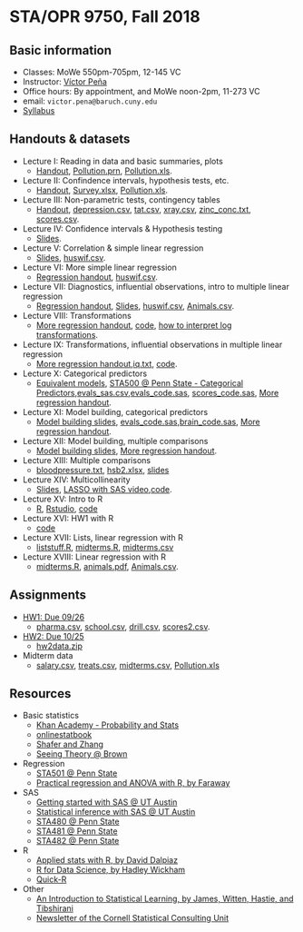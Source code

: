 # STA/OPR 9750, Fall 2018

## Basic information
* Classes: MoWe 550pm-705pm, 12-145 VC
* Instructor: [Víctor Peña](http://vicpena.github.io/)
* Office hours: By appointment, and MoWe noon-2pm, 11-273 VC
* email: ``victor.pena@baruch.cuny.edu``
* [Syllabus](http://VicPena.github.io/sta9750/fall18/syllabus9750.pdf)

## Handouts & datasets

* Lecture I: Reading in data and basic summaries, plots
  - [Handout](http://vicpena.github.io/sta9750/fall18/STA9750Lecture1v2.pdf), [Pollution.prn](http://vicpena.github.io/sta9750/fall18/Pollution.prn), [Pollution.xls](http://vicpena.github.io/sta9750/fall18/Pollution.xls).
* Lecture II: Confindence intervals, hypothesis tests, etc.
  - [Handout](http://vicpena.github.io/sta9750/fall18/STA9750Lecture2v2.pdf),  [Survey.xlsx](http://vicpena.github.io/sta9750/fall18/survey.xlsx), [Pollution.xls](http://vicpena.github.io/sta9750/fall18/Pollution.xls).
* Lecture III: Non-parametric tests, contingency tables
  - [Handout](http://vicpena.github.io/sta9750/fall18/STA9750Lecture3.pdf), [depression.csv](http://vicpena.github.io/sta9750/fall18/depression.csv), [tat.csv](http://vicpena.github.io/sta9750/fall18/tat.csv), [xray.csv](http://vicpena.github.io/sta9750/fall18/xray.csv), [zinc_conc.txt](http://vicpena.github.io/sta9750/fall18/zinc_conc.txt), [scores.csv](http://vicpena.github.io/sta9750/fall18/scores.csv).
* Lecture IV: Confidence intervals & Hypothesis testing
  - [Slides](http://vicpena.github.io/sta9750/fall18/Lecture4.pdf).
* Lecture V: Correlation & simple linear regression
  - [Slides](http://vicpena.github.io/sta9750/fall18/Lecture5.pdf), [huswif.csv](http://vicpena.github.io/sta9750/fall18/huswif.csv).
* Lecture VI: More simple linear regression
  - [Regression handout](http://vicpena.github.io/sta9750/fall18/linregSAS.pdf), [huswif.csv](http://vicpena.github.io/sta9750/fall18/huswif.csv).
* Lecture VII: Diagnostics, influential observations, intro to multiple linear regression
  - [Regression handout](http://vicpena.github.io/sta9750/fall18/linregSAS.pdf), [Slides](http://vicpena.github.io/sta9750/fall18/Lecture6.pdf), [huswif.csv](http://vicpena.github.io/sta9750/fall18/huswif.csv), [Animals.csv](http://vicpena.github.io/sta9750/fall18/Animals.csv).
* Lecture VIII: Transformations
  - [More regression handout](http://vicpena.github.io/sta9750/fall18/moreregSAS.pdf), [code](http://vicpena.github.io/sta9750/fall18/animalcode.sas), [how to interpret log transformations](https://www.cscu.cornell.edu/news/statnews/stnews83.pdf).
* Lecture IX: Transformations, influential observations in multiple linear regression
  - [More regression handout](http://vicpena.github.io/sta9750/fall18/moreregSAS.pdf),[iq.txt](http://vicpena.github.io/sta9750/fall18/iq.txt), [code](http://vicpena.github.io/sta9750/fall18/iqcode.sas).
* Lecture X: Categorical predictors
  - [Equivalent models](http://vicpena.github.io/sta9750/fall18/equivalent.pdf), [STA500 @ Penn State - Categorical Predictors](https://onlinecourses.science.psu.edu/stat501/node/301/),[evals_sas.csv](http://vicpena.github.io/sta9750/fall18/evals_sas.csv),[evals_code.sas](http://vicpena.github.io/sta9750/fall18/evals_code.sas), [scores_code.sas](http://vicpena.github.io/sta9750/fall18/scores_code.sas), [More regression handout](http://vicpena.github.io/sta9750/fall18/moreregSAS.pdf).
* Lecture XI: Model building, categorical predictors
  - [Model building slides](http://vicpena.github.io/sta9750/fall18/building.pdf), [evals_code.sas](http://vicpena.github.io/sta9750/fall18/evals_code.sas),[brain_code.sas](http://vicpena.github.io/sta9750/fall18/brain_code.sas), [More regression handout](http://VicPena.github.io/sta9750/fall18/moreregSAS.pdf).
* Lecture XII: Model building, multiple comparisons
  - [Model building slides](http://vicpena.github.io/sta9750/fall18/building.pdf), [More regression handout](http://vicpena.github.io/sta9750/fall18/moreregSAS.pdf).
* Lecture XIII: Multiple comparisons
  - [bloodpressure.txt](http://vicpena.github.io/sta9750/fall18/bloodpressure.txt), [hsb2.xlsx](http://vicpena.github.io/sta9750/fall18/hsb2.xlsx), [slides](http://vicpena.github.io/sta9750/fall18/comparisons.pdf)
* Lecture XIV: Multicollinearity
  - [Slides](http://vicpena.github.io/sta9750/fall18/multicollinearity.pdf), [LASSO with SAS video](https://video.sas.com/detail/video/3646879895001/lasso-selection-with-proc-glmselect),[code](http://vicpena.github.io/sta9750/fall18/bpcode.sas).
* Lecture XV: Intro to R
  - [R](https://www.r-project.org/), [Rstudio](https://www.rstudio.com/), [code](http://vicpena.github.io/sta9750/fall18/introtoR.R)
* Lecture XVI: HW1 with R
  - [code](http://vicpena.github.io/sta9750/fall18/hw1.R)
* Lecture XVII: Lists, linear regression with R
  - [liststuff.R](http://vicpena.github.io/sta9750/fall18/liststuff.R), [midterms.R](http://vicpena.github.io/sta9750/fall18/midterms.R), [midterms.csv](http://vicpena.github.io/sta9750/fall18/midterms.csv)
* Lecture XVIII: Linear regression with R 
  - [midterms.R](http://vicpena.github.io/sta9750/fall18/midterms.R), [animals.pdf](http://vicpena.github.io/sta9750/fall18/animals.pdf), [Animals.csv](http://vicpena.github.io/sta9750/fall18/Animals.csv).

## Assignments

* [HW1: Due 09/26](http://vicpena.github.io/sta9750/fall18/HW1.pdf)
  - [pharma.csv](http://vicpena.github.io/sta9750/fall18/pharma.csv), [school.csv](http://vicpena.github.io/sta9750/fall18/school.csv), [drill.csv](http://vicpena.github.io/sta9750/fall18/drill.csv), [scores2.csv](http://vicpena.github.io/sta9750/fall18/scores2.csv).
* [HW2: Due 10/25](http://vicpena.github.io/sta9750/fall18/HW2.pdf)
  - [hw2data.zip](http://VicPena.github.io/sta9750/fall18/hw2data.zip)
* Midterm data
  - [salary.csv](http://VicPena.github.io/sta9750/fall18/salary.csv), [treats.csv](http://VicPena.github.io/sta9750/fall18/treats.csv), [midterms.csv](http://VicPena.github.io/sta9750/fall18/midterms.csv), [Pollution.xls](http://VicPena.github.io/sta9750/fall18/Pollution.xls)
  
## Resources

* Basic statistics
  - [Khan Academy - Probability and Stats](https://www.khanacademy.org/math/statistics-probability)
  - [onlinestatbook](http://onlinestatbook.com/)
  - [Shafer and Zhang](https://stats.libretexts.org/Textbook_Maps/Introductory_Statistics/Book%3A_Introductory_Statistics_(Shafer_and_Zhang))
  - [Seeing Theory @ Brown](https://seeing-theory.brown.edu/index.html#firstPage)
* Regression
  - [STA501 @ Penn State](https://onlinecourses.science.psu.edu/stat501/node/2/)
  - [Practical regression and ANOVA with R, by Faraway](https://cran.r-project.org/doc/contrib/Faraway-PRA.pdf)
* SAS
  - [Getting started with SAS @ UT Austin](https://stat.utexas.edu/images/SSC/documents/SoftwareTutorials/SAS_GettingStarted.pdf)
  - [Statistical inference with SAS @ UT Austin](https://stat.utexas.edu/images/SSC/documents/SoftwareTutorials/SAS_InferentialStats.pdf)
  - [STA480 @ Penn State](https://onlinecourses.science.psu.edu/stat480/)
  - [STA481 @ Penn State](https://onlinecourses.science.psu.edu/stat481/)
  - [STA482 @ Penn State](https://onlinecourses.science.psu.edu/stat482/)
* R
  - [Applied stats with R, by David Dalpiaz](https://daviddalpiaz.github.io/appliedstats/)
  - [R for Data Science, by Hadley Wickham](http://r4ds.had.co.nz/)
  - [Quick-R](https://www.statmethods.net/index.html)
* Other 
  - [An Introduction to Statistical Learning, by James, Witten, Hastie, and Tibshirani](http://www-bcf.usc.edu/~gareth/ISL/)
  - [Newsletter of the Cornell Statistical Consulting Unit](https://www.cscu.cornell.edu/news/archive.php)
